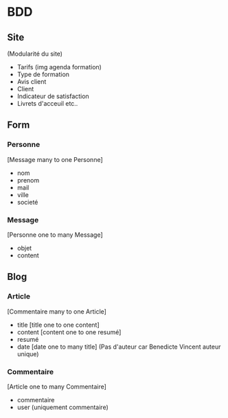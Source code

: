 # BDD

## Site 
(Modularité du site)

- Tarifs (img agenda formation)
- Type de formation
- Avis client
- Client
- Indicateur de satisfaction
- Livrets d'acceuil etc..

## Form
### Personne
[Message many to one Personne]
- nom   
- prenom    
- mail    
- ville   
- societé   

### Message 
[Personne one to many Message]
- objet     
- content   

## Blog
### Article 
[Commentaire many to one Article]
- title     [title one to one content]
- content   [content one to one resumé]
- resumé    
- date      [date one to many title]
(Pas d'auteur car Benedicte Vincent auteur unique)

### Commentaire
[Article one to many Commentaire]
- commentaire
- user (uniquement commentaire)